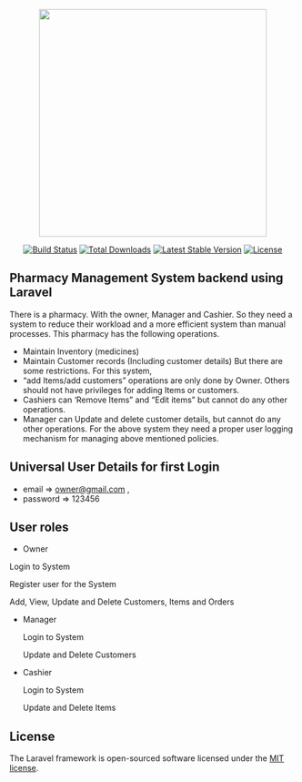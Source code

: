 <p align="center"><a href="https://laravel.com" target="_blank"><img src="https://raw.githubusercontent.com/laravel/art/master/logo-lockup/5%20SVG/2%20CMYK/1%20Full%20Color/laravel-logolockup-cmyk-red.svg" width="400"></a></p>

<p align="center">
<a href="https://travis-ci.org/laravel/framework"><img src="https://travis-ci.org/laravel/framework.svg" alt="Build Status"></a>
<a href="https://packagist.org/packages/laravel/framework"><img src="https://img.shields.io/packagist/dt/laravel/framework" alt="Total Downloads"></a>
<a href="https://packagist.org/packages/laravel/framework"><img src="https://img.shields.io/packagist/v/laravel/framework" alt="Latest Stable Version"></a>
<a href="https://packagist.org/packages/laravel/framework"><img src="https://img.shields.io/packagist/l/laravel/framework" alt="License"></a>
</p>

## Pharmacy Management System backend using Laravel

There is a pharmacy. With the owner, Manager and Cashier. So they need a system to 
reduce their workload and a more efficient system than manual processes. This pharmacy 
has the following operations. 
-  Maintain Inventory (medicines) 
-  Maintain Customer records (Including customer details) 
But there are some restrictions. For this system, 
-  “add Items/add customers” operations are only done by Owner. Others should not 
have privileges for adding Items or customers. 
-  Cashiers can ‘Remove Items” and “Edit items” but cannot do any other operations. 
-  Manager can Update and delete customer details, but cannot do any other operations. 
For the above system they need a proper user logging mechanism for managing above 
mentioned policies.

## Universal User Details for first Login
- email => owner@gmail.com ,
- password => 123456


## User roles
- Owner
 <p>Login to System</p>
 <p>Register user for the System</p>
 <p>Add, View, Update and Delete Customers, Items and Orders</p>
 
- Manager
  <p>Login to System</p>
  <p>Update and Delete Customers</p>
  
- Cashier
  <p>Login to System</p>
  <p>Update and Delete Items</p>

## License

The Laravel framework is open-sourced software licensed under the [MIT license](https://opensource.org/licenses/MIT).
